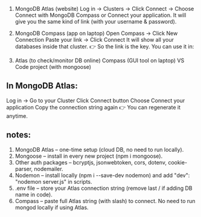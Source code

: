 1. MongoDB Atlas (website)
Log in → Clusters → Click Connect → Choose Connect with MongoDB Compass or Connect your application.
It will give you the same kind of link (with your username & password).

2. MongoDB Compass (app on laptop)
Open Compass → Click New Connection
Paste your link → Click Connect
It will show all your databases inside that cluster.
👉 So the link is the key. You can use it in:

3. Atlas (to check/monitor DB online)
Compass (GUI tool on laptop)
VS Code project (with mongoose)

## In MongoDB Atlas:

Log in → Go to your Cluster
Click Connect button
Choose Connect your application
Copy the connection string again
👉 You can regenerate it anytime.

## notes:
1. MongoDB Atlas – one-time setup (cloud DB, no need to run locally).
2. Mongoose – install in every new project (npm i mongoose).
3. Other auth packages – bcryptjs, jsonwebtoken, cors, dotenv, cookie-parser, nodemailer.
4. Nodemon – install locally (npm i --save-dev nodemon) and add "dev": "nodemon server.js" in scripts.
5. .env file – store your Atlas connection string (remove last / if adding DB name in code).
6. Compass – paste full Atlas string (with slash) to connect.
No need to run mongod locally if using Atlas.
